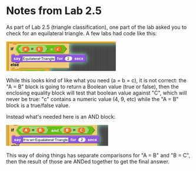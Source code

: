 # Notes from Lab 2.5

As part of Lab 2.5 (triangle classification), one part of the lab asked you to check for an equilateral triangle. A few labs had code like this:

![](images/SideComparison.png)

While this looks kind of like what you need (a = b = c), it is not correct: the "A = B" block is going to return a Boolean value (true or false), then the enclosing equality block will test that boolean value against "C", which will never be true: "c" contains a numeric value (4, 9, etc) while the "A = B" block is a true/false value.

Instead what's needed here is an AND block:

![](images/CorrectComparison.png)

This way of doing things has separate comparisons for "A = B" and "B = C", then the result of those are ANDed together to get the final answer.
